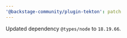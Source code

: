 ```yaml
---
'@backstage-community/plugin-tekton': patch
---
```


Updated dependency `@types/node` to `18.19.66`.
